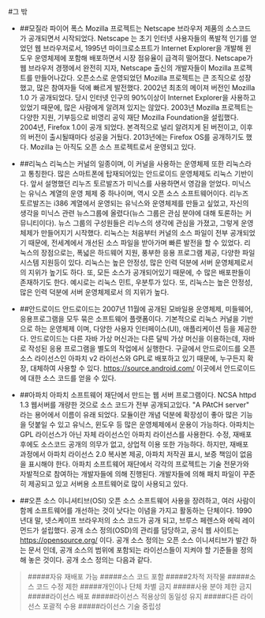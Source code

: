 #그 밖 
 * ##모질라 파이어 폭스
  Mozilla 프로젝트는 Netscape 브라우저 제품의 소스코드가 공개되면서 시작되었다. Netscape 는 초기 인터넷 사용자들의 폭발적 인기를 얻었던 웹 브라우저로서, 1995년 마이크로소프트가 Internet Explorer을 개발해 윈도우 운영체제에 포함해 배포하면서 시장 점유율이 급격히 떨어졌다. Netscape가 웹 브라우저 경쟁에서 완전히 지자, Netscape 출신의 개발자들이 Mozilla 프로젝트를 만들어나갔다. 오픈소스로 운영되었던 Mozilla 프로젝트는 큰 조직으로 성장했고, 많은 참여자들 덕에 빠르게 발전했다. 2002년 최초의 메이져 버전인 Mozilla 1.0 가 공개되었다. 당시 인터넷 인구의 90%이상이 Internet Explorer을 사용하고 있었기 때문에, 많은 사람에게 알려져 있지는 않았다. 2003년 Mozilla 프로젝트는 다양한 지원, 기부등으로 비영리 공익 재단 Mozilla Foundation을 설립했다. 2004년, Firefox 1.0이 공개 되었다. 본격적으로 널리 알려지게 된 버전이고, 이후의 버전이 출시될때마다 성공을 거뒀다. 2013년에는 Firefox OS를 공개하기도 했다. Mozilla 는 아직도 오픈 소스 프로젝트로서 운영되고 있다. 

 * ##리눅스
  리눅스는 커널의 일종이며, 이 커널을 사용하는 운영체제 또한 리눅스라고 통칭한다. 많은 스마트폰에 탑재되어있는 안드로이드 운영체제도 리눅스 기반이다. 앞서 설명했던 리누즈 토르발즈가 미닉스를 사용하면서 영감을 얻었다. 미닉스는 유닉스 계열의 운영 체제 중 하나이며, 역시 오픈 소스 소프트웨어이다. 리누즈 토르발즈는 i386 계열에서 운영되는 유닉스와 운영체제를 만들고 싶었고, 자신의 생각을 미닉스 관련 뉴스그룹에 올렸다(뉴스 그룹은 관심 분야에 대해 토론하는 커뮤니티이다). 뉴스 그룹의  구성원들은 리누스의 생각에 관심을 가졌고, 그렇게 운영체제가 만들어지기 시작했다. 리눅스는 처음부터 커널의 소스 파일이 전부 공개되었기 때문에, 전세계에서 개선된 소스 파일을 받아가며 빠른 발전을 할 수 있었다. 리눅스의 장점으로는, 폭넓은 하드웨어 지원, 풍부한 응용 프로그램 제공, 다양한 파일 시스템 지원등이 있다. 리눅스는 높은 안정성, 많은 인력 덕분에 서버 운영체제로서 의 지위가 높기도 하다. 또, 모든 소스가 공개되어있기 때문에, 수 많은 배포판들이 존재하기도 한다. 예시로는 리눅스 민트, 우분투가 있다. 또, 리눅스는 높은 안정성, 많은 인력 덕분에 서버 운영체제로서 의 지위가 높다. 

 * ##안드로이드
  안드로이드는 2007년 11월에 공개된 모바일용 운영체제, 미들웨어, 응용프로그램을 모두 묶은 소프트웨어 플랫폼이다. 기본적으로 리눅스 커널을 기반으로 하는 운영체제 이며, 다양한 사용자 인터페이스(UI), 애플리케이션 등을 제공한다. 안드로이드는 다른 자바 가상 머신과는 다른 달빅 가상 머신을 이용하는데, 자바로 작성된 응용 프로그램을 별도의 작업에서 실행한다. 구글에서 안드로이드를 오픈소스 라이선스인 아파치 v2 라이선스와 GPL로 배포하고 있기 때문에, 누구든지 확장, 대체하여 사용할 수 있다. https://source.android.com/ 이곳에서 안드로이드에 대한 소스 코드를 얻을 수 있다. 

 * ##아파치
  아파치 소프트웨어 재단에서 만드는 웹 서버 프로그램이다. NCSA httpd 1.3 웹서버를 개량한 것으로 소스 코드가 전부 공개되고있다. "A PAtCH server" 라는 용어에서 이름이 유래 되었다. 모듈이란 개념 덕분에 확장성이 좋아 많은 기능을 덧붙일 수 있고 유닉스, 윈도우 등 많은 운영체제에서 운용이 가능하다. 아파치는 GPL 라이선스가 아닌 자체 라이선스인 아파치 라이선스를 사용한다. 수정, 재배포 후에도 소스코드 공개의 의무가 없고, 상업적 이용 또한 가능하다. 하지만, 재배포 과정에서 아파치 라이선스 2.0 복사본 제공, 아파치 저작권 표시, 보증 책임이 없음을 표시해야 한다. 아파치 소프트웨어 재단에서 각각의 프로젝트는 기술 전문가와 자발적으로 참여하는 개발자들에 의해 진행된다. 개발자들에 의해 패치 파일이 꾸준히 제공되고 있고 서버용 소프트웨어로 많이 사용되고 있다. 

 * ##오픈 소스 이니셔티브(OSI)
  오픈 소스 소프트웨어 사용을 장려하고, 여러 사람이 함께 소프트웨어를 개선하는 것이 낫다는 이념을 가지고 활동하는 단체이다. 1990년대 말, 넷스케이프 브라우저의 소스 코드가 공개 되고, 브루스 페렌스와 에릭 레이먼드가 설립했다. 공개 소스 정의(OSD)의 관리를 담당하고, 공식 웹 사이트는 https://opensource.org/ 이다. 공개 소스 정의는 오픈 소스 이니셔티브가 발간 하는 문서 인데, 공개 소스의 범위에 포함되는 라이선스들이 지켜야 할 기준들을 정의해 놓은 것이다. 공개 소스 정의는 다음과 같다.
  >#####자유 재배포 가능 
  >#####소스 코드 포함
  >#####2차적 저작물
  >#####소스 코드 수정 제한
  >#####개인이나 단체 차별 금지
  >#####사용 분야 제한 금지
  >#####라이선스 배포
  >#####라이선스 적용상의 동일성 유지
  >#####다른 라이선스 포괄적 수용
  >#####라이선스 기술 중립성
